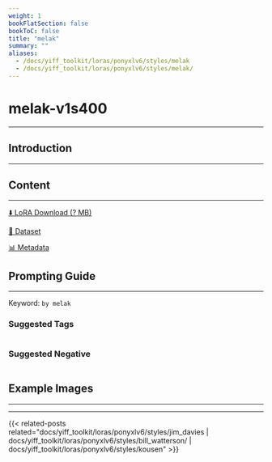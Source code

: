 ```yaml
---
weight: 1
bookFlatSection: false
bookToC: false
title: "melak"
summary: ""
aliases:
  - /docs/yiff_toolkit/loras/ponyxlv6/styles/melak
  - /docs/yiff_toolkit/loras/ponyxlv6/styles/melak/
---
```


<!--markdownlint-disable MD025 MD033 -->

# melak-v1s400

---

## Introduction

---

## Content

---

[⬇️ LoRA Download (? MB)]()

[📐 Dataset]()

[📊 Metadata]()

## Prompting Guide

---

Keyword: `by melak`

### Suggested Tags

```md
```

### Suggested Negative

```md
```

## Example Images

---

<div class="image-grid">
  <div class="image-grid-container">
    <a href="">
    </a>
    <a href="">
    </a>
  </div>
</div>

---

{{< related-posts related="docs/yiff_toolkit/loras/ponyxlv6/styles/jim_davies | docs/yiff_toolkit/loras/ponyxlv6/styles/bill_watterson/ | docs/yiff_toolkit/loras/ponyxlv6/styles/kousen" >}}

